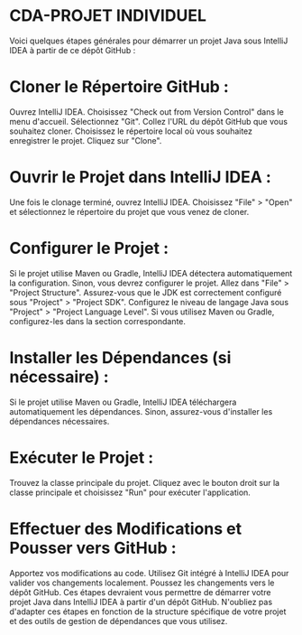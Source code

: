 # CDA-PROJET INDIVIDUEL

Voici quelques étapes générales pour démarrer un projet Java sous IntelliJ IDEA à partir de ce dépôt GitHub :

# Cloner le Répertoire GitHub :
Ouvrez IntelliJ IDEA.
Choisissez "Check out from Version Control" dans le menu d'accueil.
Sélectionnez "Git".
Collez l'URL du dépôt GitHub que vous souhaitez cloner.
Choisissez le répertoire local où vous souhaitez enregistrer le projet.
Cliquez sur "Clone".


# Ouvrir le Projet dans IntelliJ IDEA :
Une fois le clonage terminé, ouvrez IntelliJ IDEA.
Choisissez "File" > "Open" et sélectionnez le répertoire du projet que vous venez de cloner.


# Configurer le Projet :
Si le projet utilise Maven ou Gradle, IntelliJ IDEA détectera automatiquement la configuration. Sinon, vous devrez configurer le projet.
Allez dans "File" > "Project Structure".
Assurez-vous que le JDK est correctement configuré sous "Project" > "Project SDK".
Configurez le niveau de langage Java sous "Project" > "Project Language Level".
Si vous utilisez Maven ou Gradle, configurez-les dans la section correspondante.


# Installer les Dépendances (si nécessaire) :
Si le projet utilise Maven ou Gradle, IntelliJ IDEA téléchargera automatiquement les dépendances. Sinon, assurez-vous d'installer les dépendances nécessaires.


# Exécuter le Projet :
Trouvez la classe principale du projet.
Cliquez avec le bouton droit sur la classe principale et choisissez "Run" pour exécuter l'application.


# Effectuer des Modifications et Pousser vers GitHub :
Apportez vos modifications au code.
Utilisez Git intégré à IntelliJ IDEA pour valider vos changements localement.
Poussez les changements vers le dépôt GitHub.
Ces étapes devraient vous permettre de démarrer votre projet Java dans IntelliJ IDEA à partir d'un dépôt GitHub. N'oubliez pas d'adapter ces étapes en fonction de la structure spécifique de votre projet et des outils de gestion de dépendances que vous utilisez.
